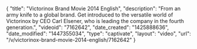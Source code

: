 {
    "title": "Victorinox Brand Movie 2014 English",
    "description": "From an army knife to a global brand. Get introduced to the versatile world of Victorinox by CEO Carl Elsener, who is leading the company in the fourth generation.",
    "videoid": "7162642",
    "date_created": "1425888636",
    "date_modified": "1447355034",
    "type": "captivate",
    "layout": "video",
    "url": "\/v\/victorinox-brand-movie-2014-english\/7162642"
}
